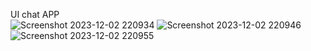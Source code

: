 UI chat APP </br>
![Screenshot 2023-12-02 220934](https://github.com/manhtran22028195/chat/assets/125729112/22fd14d5-a19f-481f-aa19-064105237842)
![Screenshot 2023-12-02 220946](https://github.com/manhtran22028195/chat/assets/125729112/dac6c7ca-4562-46ac-89f7-e6c6434d2d90)
![Screenshot 2023-12-02 220955](https://github.com/manhtran22028195/chat/assets/125729112/480c826b-168c-45d7-96d7-539580f879ce)
